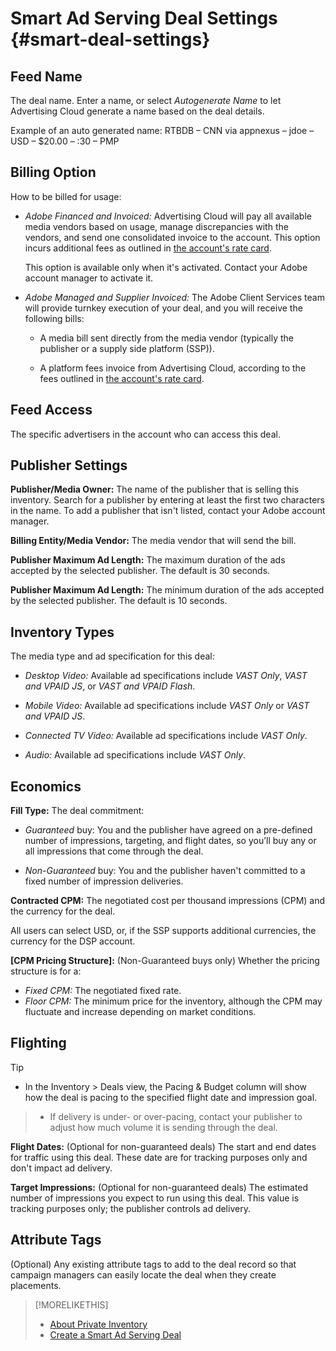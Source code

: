 # Smart Ad Serving Deal Settings {#smart-deal-settings}

<!-- ## Screen 1 -->

## Feed Name

The deal name. Enter a name, or select *Autogenerate Name* to let Advertising Cloud generate a name based on the deal details.

Example of an auto generated name: RTBDB – CNN via appnexus – jdoe – USD – $20.00 – :30 – PMP

## Billing Option

How to be billed for usage:

* *Adobe Financed and Invoiced:* Advertising Cloud will pay all available media vendors based on usage, manage discrepancies with the vendors, and send one consolidated invoice to the account. This option incurs additional fees as outlined in [the account's rate card](/help/dsp/admin/rate-card-view.md).
    
  This option is available only when it's activated. Contact your Adobe account manager to activate it.
    
* *Adobe Managed and Supplier Invoiced:* The Adobe Client Services team will provide turnkey execution of your deal, and you will receive the following bills:
    
    * A media bill sent directly from the media vendor (typically the publisher or a supply side platform (SSP)).
        
    * A platform fees invoice from Advertising Cloud, according to the fees outlined in [the account's rate card](/help/dsp/admin/rate-card-view.md).

## Feed Access

The specific advertisers in the account who can access this deal.

<!-- ## Screen 2 -->

## Publisher Settings

**Publisher/Media Owner:** The name of the publisher that is selling this inventory. Search for a publisher by entering at least the first two characters in the name. To add a publisher that isn't listed, contact your Adobe account manager.

**Billing Entity/Media Vendor:** The media vendor that will send the bill.

**Publisher Maximum Ad Length:** The maximum duration of the ads accepted by the selected publisher. The default is 30 seconds.

**Publisher Maximum Ad Length:**  The minimum duration of the ads accepted by the selected publisher. The default is 10 seconds.

## Inventory Types

The media type and ad specification for this deal: <!-- The available ad specs seem to be the same across all publishers, but verify. -->

* *Desktop Video:* Available ad specifications include *VAST Only*, *VAST and VPAID JS*, or *VAST and VPAID Flash*.
    
* *Mobile Video:* Available ad specifications include *VAST Only* or *VAST and VPAID JS*.
    
* *Connected TV Video:* Available ad specifications include *VAST Only*.
    
* *Audio:* Available ad specifications include *VAST Only*.

## Economics

**Fill Type:** The deal commitment:

* *Guaranteed* buy: You and the publisher have agreed on a pre-defined number of impressions, targeting, and flight dates, so you’ll buy any or all impressions that come through the deal. 
    
* *Non-Guaranteed* buy: You and the publisher haven't committed to a fixed number of impression deliveries.

**Contracted CPM:** The negotiated cost per thousand impressions (CPM) and the currency for the deal.

All users can select USD, or, if the SSP supports additional currencies, the currency for the DSP account.

**[CPM Pricing Structure]:** (Non-Guaranteed buys only) Whether the pricing structure is for a:

   * *Fixed CPM:* The negotiated fixed rate.
* *Floor CPM:* The minimum price for the inventory, although the CPM may fluctuate and increase depending on market conditions.

## Flighting

>[!TIP]
>
>* In the Inventory > Deals view, the Pacing & Budget column will show how the deal is pacing to the specified flight date and impression goal.

>* If delivery is under- or over-pacing, contact your publisher to adjust how much volume it is sending through the deal.

**Flight Dates:** (Optional for non-guaranteed deals) The start and end dates for traffic using this deal. These date are for tracking purposes only and don't impact ad delivery.

**Target Impressions:**  (Optional for non-guaranteed deals) The estimated number of impressions you expect to run using this deal. This value is tracking purposes only; the publisher controls ad delivery.

## Attribute Tags

(Optional) Any existing attribute tags to add to the deal record so that campaign managers can easily locate the deal when they create placements.

>[!MORELIKETHIS]
>
>* [About Private Inventory](private-inventory-about.md)
>* [Create a Smart Ad Serving Deal](smart-deal-create.md) <!-- probably will rename title and filename -->
